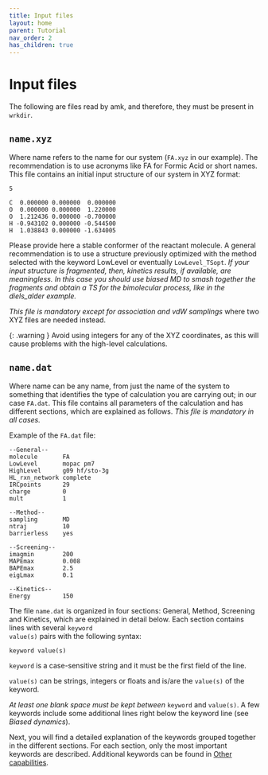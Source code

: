 ```yaml
---
title: Input files
layout: home
parent: Tutorial
nav_order: 2
has_children: true
---
```


# Input files

The following are files read by amk, and therefore, they must be present in <code>wrkdir</code>.

## `name.xyz`

Where name refers to the name for our system (<code>FA.xyz</code> in our example). The recommendation
is to use acronyms like FA for Formic Acid or short names. This file contains an initial input structure of our system in XYZ format:
```
5  
  
C  0.000000 0.000000  0.000000    
O  0.000000 0.000000  1.220000    
O  1.212436 0.000000 -0.700000    
H -0.943102 0.000000 -0.544500     
H  1.038843 0.000000 -1.634005     
```
Please provide here a stable conformer of the reactant molecule. A general recommendation is to use a
structure previously optimized with the method selected with the keyword LowLevel or eventually
`LowLevel_TSopt`. _If your input structure is fragmented, then, kinetics results, if available, are
meaningless. In this case you should use biased MD to smash together the fragments and obtain a TS for
the bimolecular process, like in the diels_alder example._

_This file is mandatory except for association and vdW samplings_ where two XYZ files are needed instead.

{: .warning }
Avoid using integers for any of the XYZ coordinates, as this will cause problems with the high-level
calculations.

## `name.dat`

Where name can be any name, from just the name of the system to something that identifies the
type of calculation you are carrying out; in our case `FA.dat`. This file contains all parameters of the
calculation and has different sections, which are explained as follows. _This file is mandatory in all cases._

Example of the `FA.dat` file:
```
--General--
molecule       FA
LowLevel       mopac pm7
HighLevel      g09 hf/sto-3g
HL_rxn_network complete
IRCpoints      29
charge         0
mult           1

--Method--
sampling       MD
ntraj          10
barrierless    yes

--Screening--
imagmin        200
MAPEmax        0.008
BAPEmax        2.5
eigLmax        0.1

--Kinetics--
Energy         150
``` 
The file `name.dat` is organized in four sections: General, Method, Screening and Kinetics, which are
explained in detail below. Each section contains lines with several <code>keyword value(s)</code> pairs with the following syntax:
```
keyword value(s)
```
<code>keyword</code> is a case-sensitive string and it must be the first field of the line.

<code>value(s)</code> can be strings, integers or floats and is/are the `value(s)` of the keyword.

_At least one blank space must be kept between_ `keyword` and `value(s)`. A few keywords include some
additional lines right below the keyword line (see _Biased dynamics_).

Next, you will find a detailed explanation of the keywords grouped together in the different sections. For
each section, only the most important keywords are described. Additional keywords can be found in
[Other capabilities](https://emartineznunez.github.io/AutoMeKin/docs/other.html).
